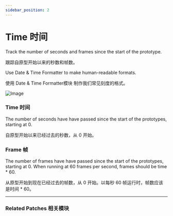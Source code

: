 ```yaml
---
sidebar_position: 2
---
```


# Time 时间

Track the number of seconds and frames since the start of the prototype.

跟踪自原型开始以来的秒数和帧数。

Use Date & Time Formatter to make human-readable formats.

使用 Date & Time Formatter模块 制作我们常见刻度的格式。

![Image](https://s3.us-west-2.amazonaws.com/secure.notion-static.com/74999d5c-df0f-4845-8803-c9ea25b19456/Untitled.png?X-Amz-Algorithm=AWS4-HMAC-SHA256&X-Amz-Content-Sha256=UNSIGNED-PAYLOAD&X-Amz-Credential=AKIAT73L2G45EIPT3X45%2F20220602%2Fus-west-2%2Fs3%2Faws4_request&X-Amz-Date=20220602T182407Z&X-Amz-Expires=86400&X-Amz-Signature=c0869c28e98b43e23af68da293b1e2052d8322633a3e7a99832af75063c3a37b&X-Amz-SignedHeaders=host&response-content-disposition=filename%20%3D%22Untitled.png%22&x-id=GetObject)

### Time 时间

The number of seconds have have passed since the start of the prototypes, starting at 0.

自原型开始以来已经过去的秒数，从 0 开始。

### Frame 帧

The number of frames have have passed since the start of the prototypes, starting at 0. When running at 60 frames per second, frames should be time * 60.

从原型开始到现在已经过去的帧数，从 0 开始。以每秒 60 帧运行时，帧数应该是时间 * 60。

------

### Related Patches 相关模块

